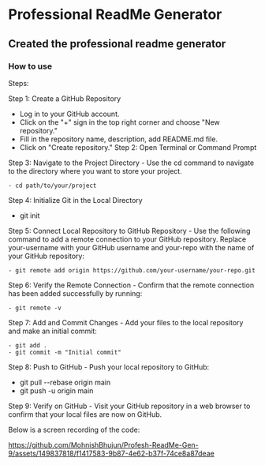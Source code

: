 # Professional ReadMe Generator

## Created the professional readme generator

### How to use
Steps:

Step 1: Create a GitHub Repository

- Log in to your GitHub account.
- Click on the "+" sign in the top right corner and choose "New repository."
- Fill in the repository name, description, add README.md file.
- Click on "Create repository."
Step 2: Open Terminal or Command Prompt

Step 3: Navigate to the Project Directory - Use the cd command to navigate to the directory where you want to store your project.

    - cd path/to/your/project
Step 4: Initialize Git in the Local Directory

- git init

Step 5: Connect Local Repository to GitHub Repository - Use the following command to add a remote connection to your GitHub repository. Replace your-username with your GitHub username and your-repo with the name of your GitHub repository:

    - git remote add origin https://github.com/your-username/your-repo.git

Step 6: Verify the Remote Connection - Confirm that the remote connection has been added successfully by running:

    - git remote -v

Step 7: Add and Commit Changes - Add your files to the local repository and make an initial commit:

    - git add .
    - git commit -m "Initial commit"

Step 8: Push to GitHub - Push your local repository to GitHub:

- git pull --rebase origin main
- git push -u origin main

Step 9: Verify on GitHub - Visit your GitHub repository in a web browser to confirm that your local files are now on GitHub.

Below is a screen recording of the code:




https://github.com/MohnishBhujun/Profesh-ReadMe-Gen-9/assets/149837818/f1417583-9b87-4e62-b37f-74ce8a87deae
